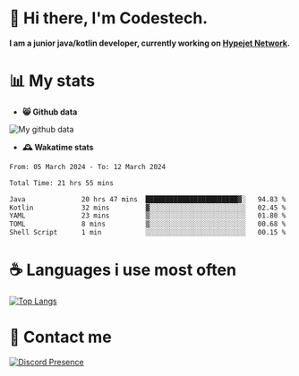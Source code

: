 # 👋 Hi there, I'm Codestech.
**I am a junior java/kotlin developer, currently working on [Hypejet Network](https://github.com/Hypejet).**

# 📊 My stats
- **😸 Github data**

![My github data](https://github-readme-stats.vercel.app/api?username=Codestech1&count_private=true&include_all_commits=true&theme=codeSTACKr)

- **🕰️ Wakatime stats**
<!--START_SECTION:waka-->

```txt
From: 05 March 2024 - To: 12 March 2024

Total Time: 21 hrs 55 mins

Java              20 hrs 47 mins  ███████████████████████▓░   94.83 %
Kotlin            32 mins         ▓░░░░░░░░░░░░░░░░░░░░░░░░   02.45 %
YAML              23 mins         ▒░░░░░░░░░░░░░░░░░░░░░░░░   01.80 %
TOML              8 mins          ▒░░░░░░░░░░░░░░░░░░░░░░░░   00.68 %
Shell Script      1 min           ░░░░░░░░░░░░░░░░░░░░░░░░░   00.15 %
```

<!--END_SECTION:waka-->

# ☕ Languages i use most often
[![Top Langs](https://github-readme-stats.vercel.app/api/top-langs/?username=Codestech1&layout=compact&langs_count=8&exclude_repo=window5000.github.io&theme=codeSTACKr)](https://github.com/anuraghazra/github-readme-stats)

# 💬 Contact me
[![Discord Presence](https://lanyard.cnrad.dev/api/650718742157852740)](https://discord.com/users/650718742157852740)
</br>
